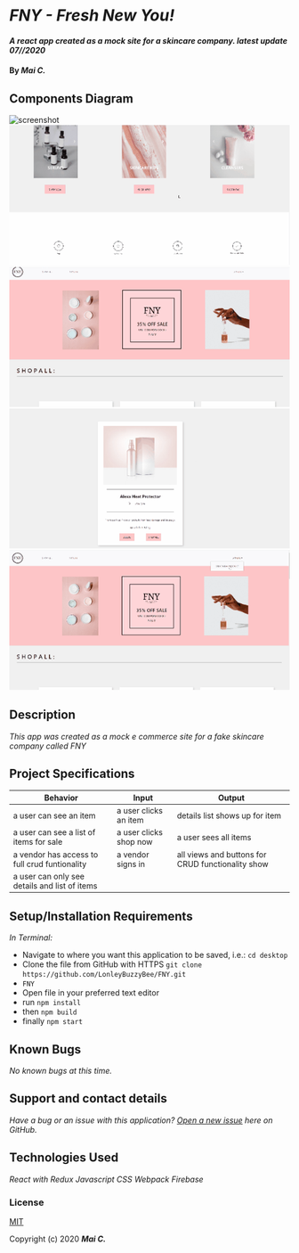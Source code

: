 # _FNY - Fresh New You!_

#### _A react app created as a mock site for a skincare company. latest update 07//2020_

#### By _**Mai C.**_


## Components Diagram

<!-- [![diagram ](./public/img/Diagram_Tap_Room.png)] -->

![ screenshot ](./public/1.gif)
![ screenshot ](./public/2.gif)
![ screenshot ](./public/3.gif)
![ screenshot ](./public/4.gif)
![ screenshot ](./public/5.gif)


## Description

_This app was created as a mock e commerce site for a fake skincare company called FNY_

## Project Specifications

| Behavior | Input | Output |
|---|---|---|
|a user can see an item|a user clicks an item|details list shows up for item |
|a user can see a list of items for sale|a user clicks shop now| a user sees all items|
| a vendor has access to full crud funtionality | a vendor signs in |all views and buttons for CRUD functionality show|
|a user can only see details and list of items |  |   |

## Setup/Installation Requirements

_In Terminal:_

* Navigate to where you want this application to be saved, i.e.:
```cd desktop```
* Clone the file from GitHub with HTTPS
```git clone https://github.com/LonleyBuzzyBee/FNY.git```
*  ```FNY```
* Open file in your preferred text editor
* run  ```npm install```
* then ```npm build```
* finally ```npm start```


## Known Bugs

_No known bugs at this time._

## Support and contact details

_Have a bug or an issue with this application? [Open a new issue](https://github.com/LonleyBuzzyBee/FNY/issues) here on GitHub._

## Technologies Used

_React with Redux_
_Javascript_
_CSS_
_Webpack_
_Firebase_

### License

[MIT](https://choosealicense.com/licenses/mit/)

Copyright (c) 2020 **_Mai C._**